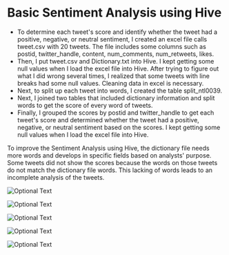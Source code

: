 # Basic Sentiment Analysis using Hive

  - To determine each tweet's score and identify whether the tweet had a positive, negative, or neutral sentiment, I created an excel file calls tweet.csv with 20 tweets. The file includes some columns such as postid, twitter_handle, content, num_comments, num_retweets, likes.   
  - Then, I put tweet.csv and Dictionary.txt into Hive. I kept getting some null values when I load the excel file into Hive. After trying to figure out what I did wrong several times, I realized that some tweets with line breaks had some null values. Cleaning data in excel is necessary.   
  - Next, to split up each tweet into words, I created the table split_ntl0039.   
  - Next, I joined two tables that included dictionary information and split words to get the score of every word of tweets.  
  - Finally, I grouped the scores by postid and twitter_handle to get each tweet's score and determined whether the tweet had a positive, negative, or neutral sentiment based on the scores. I kept getting some null values when I load the excel file into Hive.  

To improve the Sentiment Analysis using Hive, the dictionary file needs more words and develops in specific fields based on analysts' purpose. Some tweets did not show the scores because the words on those tweets do not match the dictionary file words. This lacking of words leads to an incomplete analysis of the tweets.   

![Optional Text](https://user-images.githubusercontent.com/86505407/146411090-340e0e24-cb2a-4e8a-a7d9-940661498654.png)

![Optional Text](https://user-images.githubusercontent.com/86505407/146411514-7b82c7d0-bd3f-4a10-80e8-9038ffd74142.png)

![Optional Text](https://user-images.githubusercontent.com/86505407/146411148-4f163603-327a-48b9-8fac-383935b2e35f.png)

![Optional Text](https://user-images.githubusercontent.com/86505407/146411165-5c0b5037-788d-4ee8-9cac-02735312a00d.png)

![Optional Text](https://user-images.githubusercontent.com/86505407/146411175-873d042f-6d20-443b-9c02-b32a401cc8a9.png)


